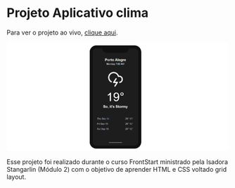 # Projeto Aplicativo clima
Para ver o projeto ao vivo, [clique aqui](https://maisafolgueral.github.io/appclima/).

![Project Preview](https://github.com/maisafolgueral/appclima/blob/main/Projeto%20APP%20Clima.png?raw=true)

Esse projeto foi realizado durante o curso FrontStart ministrado pela Isadora Stangarlin (Módulo 2) com o objetivo de aprender HTML e CSS voltado grid layout.
